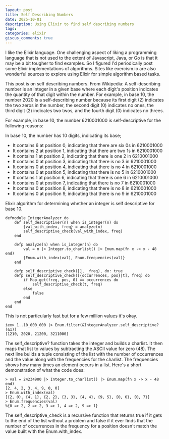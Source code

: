 ```yaml
---
layout: post
title: Self Describing Numbers
date: 2025-10-01
description: Using Elixir to find self describing numbers
tags:
categories: elixir
giscus_comments: true
---
```


I like the Elixir language. One challenging aspect of liking a programming language that is not used to the extent of Javascript, Java, or Go is that it may be a bit tougher to find examples. So I figured I'd periodically post some Elixir implementations of algorithms. Sites like exercism.io are also wonderful sources to explore using Elixir for simple algorithm based tasks.

This post is on self describing numbers. From Wikipedia: A self-describing number is an integer in a given base where each digit's position indicates the quantity of that digit within the number. For example, in base 10, the number 2020 is a self-describing number because its first digit (2) indicates the two zeros in the number, the second digit (0) indicates no ones, the third digit (2) indicates two twos, and the fourth digit (0) indicates no threes.

For example, in base 10, the number 6210001000 is self-descriptive for the following reasons:

In base 10, the number has 10 digits, indicating its base;

- It contains 6 at position 0, indicating that there are six 0s in 6210001000
- It contains 2 at position 1, indicating that there are two 1s in 6210001000
- It contains 1 at position 2, indicating that there is one 2 in 6210001000
- It contains 0 at position 3, indicating that there is no 3 in 6210001000
- It contains 0 at position 4, indicating that there is no 4 in 6210001000
- It contains 0 at position 5, indicating that there is no 5 in 6210001000
- It contains 1 at position 6, indicating that there is one 6 in 6210001000
- It contains 0 at position 7, indicating that there is no 7 in 6210001000
- It contains 0 at position 8, indicating that there is no 8 in 6210001000
- It contains 0 at position 9, indicating that there is no 9 in 6210001000

Elixir algorithm for determining whether an integer is self descriptive for base 10.

```
defmodule IntegerAnalyzer do
    def self_descriptive?(n) when is_integer(n) do
        {val_with_index, freq} = analyze(n)
        self_descriptive_check(val_with_index, freq)
    end

    defp analyze(n) when is_integer(n) do
        val = n |> Integer.to_charlist() |> Enum.map(fn x -> x - 48 end)
        {Enum.with_index(val), Enum.frequencies(val)}
    end

    defp self_descriptive_check([], _freq), do: true
    defp self_descriptive_check([{occurrences, pos}|t], freq) do
        if Map.get(freq, pos, 0) == occurrences do
            self_descriptive_check(t, freq)
        else
            false
        end
    end
end
```

This is not particularly fast but for a few million values it's okay.

```
iex> 1..10_000_000 |> Enum.filter(&IntegerAnalyzer.self_descriptive?(&1))
[1210, 2020, 21200, 3211000]
```

The self_descriptive? function takes the integer and builds a charlist. It then maps that list to values by subtracting the ASCII value for zero (48). The next
line builds a tuple consisting of the list with the number of occurrences and the value along with the frequencies for the charlist. The frequencies shows how many times an element occurs in a list. Here's a short demonstration of what the code does:

```
> val = 24234900 |> Integer.to_charlist() |> Enum.map(fn x -> x - 48 end)
[2, 4, 2, 3, 4, 9, 0, 0]
> Enum.with_index(val)
[{2, 0}, {4, 1}, {2, 2}, {3, 3}, {4, 4}, {9, 5}, {0, 6}, {0, 7}]
> Enum.frequencies(val)
%{0 => 2, 2 => 2, 3 => 1, 4 => 2, 9 => 1}
```

The self_descriptive_check is a recursive function that returns true if it gets to the end of the list without a problem and false if it ever finds that the number of occurrences in the frequency for a position doesn't match the value built with the Enum.with_index.
